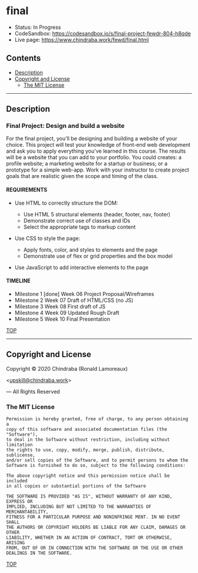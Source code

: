 # final

-  Status: In Progress
-  CodeSandbox: <https://codesandbox.io/s/final-project-fewdr-804-h8qde>
-  Live page: <https://www.chindraba.work/fewd/final.html>

## Contents

-  [Description](#description)
-  [Copyright and License](#copyright-and-license)
   -  [The MIT License](#the-mit-license)

---
## Description

### Final Project: Design and build a website

For the final project, you'll be designing and building a website of your
choice. This project will test your knowledge of front-end web development
and ask you to apply everything you've learned in this course. The results
will be a website that you can add to your portfolio. You could creates: a
profile website; a marketing website for a startup or business; or a
prototype for a simple web-app. Work with your instructor to create project
goals that are realistic given the scope and timing of the class.

#### REQUIREMENTS
    
-  Use HTML to correctly structure the DOM:
   -  Use HTML 5 structural elements (header, footer, nav, footer)
   -  Demonstrate correct use of classes and IDs
   -  Select the appropriate tags to markup content

-  Use CSS to style the page:
   -  Apply fonts, color, and styles to elements and the page
   -  Demonstrate use of flex or grid properties and the box model

-  Use JavaScript to add interactive elements to the page

#### TIMELINE

-  Milestone 1   [done]    Week 06           Project Proposal/Wireframes
-  Milestone 2             Week 07             Draft of HTML/CSS (no JS)
-  Milestone 3             Week 08                     First draft of JS
-  Milestone 4             Week 09                   Updated Rough Draft
-  Milestone 5             Week 10                    Final Presentation

[TOP](#contents)

---
## Copyright and License

Copyright © 2020  Chindraba (Ronald Lamoreaux)

<[upskill@chindraba.work](mailto:upskill@chindraba.work?subject='final')>

— All Rights Reserved

### The MIT License
    
    Permission is hereby granted, free of charge, to any person obtaining a
    copy of this software and associated documentation files (the "Software"),
    to deal in the Software without restriction, including without limitation
    the rights to use, copy, modify, merge, publish, distribute, sublicense,
    and/or sell copies of the Software, and to permit persons to whom the
    Software is furnished to do so, subject to the following conditions:

    The above copyright notice and this permission notice shall be included
    in all copies or substantial portions of the Software

    THE SOFTWARE IS PROVIDED "AS IS", WITHOUT WARRANTY OF ANY KIND, EXPRESS OR
    IMPLIED, INCLUDING BUT NOT LIMITED TO THE WARRANTIES OF MERCHANTABILITY,
    FITNESS FOR A PARTICULAR PURPOSE AND NONINFRINGE MENT. IN NO EVENT SHALL
    THE AUTHORS OR COPYRIGHT HOLDERS BE LIABLE FOR ANY CLAIM, DAMAGES OR OTHER
    LIABILITY, WHETHER IN AN ACTION OF CONTRACT, TORT OR OTHERWISE, ARISING
    FROM, OUT OF OR IN CONNECTION WITH THE SOFTWARE OR THE USE OR OTHER
    DEALINGS IN THE SOFTWARE.

[TOP](#contents)
